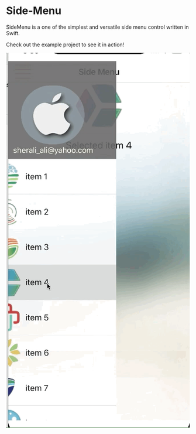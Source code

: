 # Side-Menu
SideMenu is a one of the simplest and versatile side menu control written in Swift.

Check out the example project to see it in action!


![alt text](https://github.com/zmqgithub/Side-Menu/blob/master/sidemenugif.gif)
